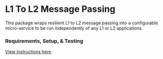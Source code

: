 # L1 To L2 Message Passing
This package wraps resilient L1 to L2 message passing into a configurable micro-service to be run independently of any L1 or L2 applications.

### Requirements, Setup, & Testing
[View instructions here]('../../README.md').
